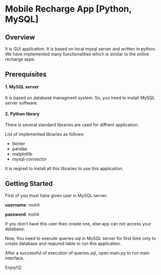 # Mobile Recharge App [Python, MySQL]

## Overview

It is GUI application. It is based on local mysql server and written in python. We have implemented many functionalities which is similar to the online recharge apps.

## Prerequisites

#### 1. MySQL server

It is based on database managment system. So, you need to install MySQL server software.

#### 2. Python library

There is several standard libraries are used for diffrent application.

List of implemented libraries as follows:
* tkinter
* pandas
* matplotlib
* mysql-connector

It is reqired to install all this libraries to use this application.

## Getting Started

First of you must have given user in MySQL server.

**username**: mohit

**password**: mohit

If you don't have this user then create one, else app can not access your database.

Now, You need to execute queries.sql in MySQL server for first time only to create database and reqiured table to run this application.

After a successful of execution of queries.sql, open main.py to run main interface.

Enjoy!:wink:
